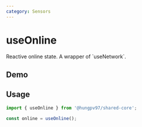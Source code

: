 ```yaml
---
category: Sensors
---
```


<script setup>
import Demo from './demo.vue'
</script>

# useOnline

<FunctionInfo fn="useOnline" :frontmatter="$frontmatter" package="Share - Core" />
Reactive online state. A wrapper of `useNetwork`.

## Demo

<DemoContainer>
  <Demo />
</DemoContainer>

## Usage

```js
import { useOnline } from '@hungpv97/shared-core';

const online = useOnline();
```
